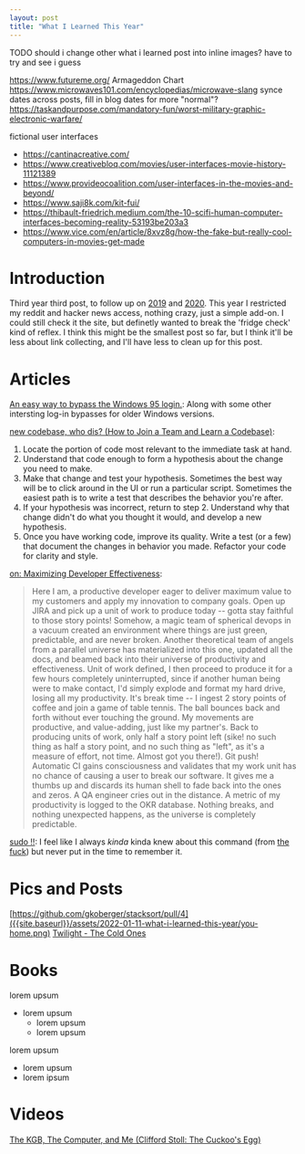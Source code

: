 ```yaml
---
layout: post
title: "What I Learned This Year"
---
```


TODO should i change other what i learned post into inline images? have to try and see i guess

https://www.futureme.org/
Armageddon Chart https://www.microwaves101.com/encyclopedias/microwave-slang
synce dates across posts, fill in blog dates for more "normal"?
https://taskandpurpose.com/mandatory-fun/worst-military-graphic-electronic-warfare/

fictional user interfaces
* https://cantinacreative.com/
* https://www.creativebloq.com/movies/user-interfaces-movie-history-11121389
* https://www.provideocoalition.com/user-interfaces-in-the-movies-and-beyond/
* https://www.saji8k.com/kit-fui/
* https://thibault-friedrich.medium.com/the-10-scifi-human-computer-interfaces-becoming-reality-53193be203a3
* https://www.vice.com/en/article/8xvz8g/how-the-fake-but-really-cool-computers-in-movies-get-made

# Introduction

Third year third post, to follow up on [2019]({{site.baseurl}}/2020/01/20/what-i-learned-this-year.html) and [2020]({{site.baseurl}}/2021/01/11/what-i-learned-this-year.html).
This year I restricted my reddit and hacker news access, nothing crazy, just a simple add-on. I could still check it the site, but definetly wanted to break the 'fridge check' kind of reflex.
I think this might be the smallest post so far, but I think it'll be less about link collecting, and I'll have less to clean up for this post.

# Articles
[An easy way to bypass the Windows 95 login.](https://www.reddit.com/r/hacking/comments/17kp3h/an_easy_way_to_bypass_the_windows_95_login/): Along with some other intersting log-in bypasses for older Windows versions.

[new codebase, who dis? (How to Join a Team and Learn a Codebase)](https://www.samueltaylor.org/articles/how-to-learn-a-codebase.html):
1. Locate the portion of code most relevant to the immediate task at hand.
2. Understand that code enough to form a hypothesis about the change you need to make.
3. Make that change and test your hypothesis. Sometimes the best way will be to click around in the UI or run a particular script. Sometimes the easiest path is to write a test that describes the behavior you're after.
4. If your hypothesis was incorrect, return to step 2. Understand why that change didn't do what you thought it would, and develop a new hypothesis.
5. Once you have working code, improve its quality. Write a test (or a few) that document the changes in behavior you made. Refactor your code for clarity and style.

[on: Maximizing Developer Effectiveness](https://news.ycombinator.com/item?id=25800830):
> Here I am, a productive developer eager to deliver maximum value to my customers and apply my innovation to company goals.
> Open up JIRA and pick up a unit of work to produce today -- gotta stay faithful to those story points!
> Somehow, a magic team of spherical devops in a vacuum created an environment where things are just green, predictable, and are never broken.
> Another theoretical team of angels from a parallel universe has materialized into this one, updated all the docs, and beamed back into their universe of productivity and effectiveness.
> Unit of work defined, I then proceed to produce it for a few hours completely uninterrupted, since if another human being were to make contact, I'd simply explode and format my hard drive, losing all my productivity.
> It's break time -- I ingest 2 story points of coffee and join a game of table tennis. The ball bounces back and forth without ever touching the ground. My movements are productive, and value-adding, just like my partner's.
> Back to producing units of work, only half a story point left (sike! no such thing as half a story point, and no such thing as "left", as it's a measure of effort, not time. Almost got you there!).
> Git push! Automatic CI gains consciousness and validates that my work unit has no chance of causing a user to break our software. It gives me a thumbs up and discards its human shell to fade back into the ones and zeros. A QA engineer cries out in the distance.
> A metric of my productivity is logged to the OKR database.
> Nothing breaks, and nothing unexpected happens, as the universe is completely predictable. 

[sudo !!](https://www.reddit.com/r/ProgrammerHumor/comments/l02kgj/every_single_time/): I feel like I always _kinda_ kinda knew about this command (from [the fuck](https://github.com/nvbn/thefuck)) but never put in the time to remember it.

# Pics and Posts
[https://github.com/gkoberger/stacksort/pull/4]({{site.baseurl}}/assets/2022-01-11-what-i-learned-this-year/you-home.png)
[Twilight - The Cold Ones](http://www.freezerstorageds.com/)

# Books
lorem upsum
* lorem upsum
  * lorem upsum
  * lorem upsum
  
lorem upsum
* lorem upsum
* lorem ipsum

# Videos
[The KGB, The Computer, and Me (Clifford Stoll: The Cuckoo's Egg)](https://www.youtube.com/watch?v=hTx9h3Sm29I)
